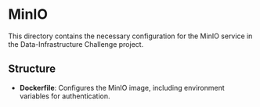 # MinIO

This directory contains the necessary configuration for the MinIO service in the Data-Infrastructure Challenge project.

## Structure

- **Dockerfile**: Configures the MinIO image, including environment variables for authentication.